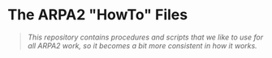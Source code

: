 # The ARPA2 "HowTo" Files

> *This repository contains procedures and scripts that we like to use for
> all ARPA2 work, so it becomes a bit more consistent in how it works.*

